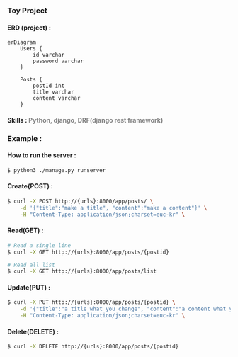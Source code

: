 ### Toy Project

#### ERD (project) : 
```mermaid
erDiagram
    Users {
        id varchar
        password varchar
    }
    
    Posts {
        postId int
        title varchar
        content varchar
    }

```
#### Skills : <span style='color:gray'>Python, django, DRF(django rest framework)</span>

### Example :
#### How to run the server :
```sh
$ python3 ./manage.py runserver
```

#### Create(POST) :
```sh
$ curl -X POST http://{urls}:8000/app/posts/ \
    -d '{"title":"make a title", "content":"make a content"}' \
    -H "Content-Type: application/json;charset=euc-kr" \
```

#### Read(GET) :
```sh
# Read a single line
$ curl -X GET http://{urls}:8000/app/posts/{postid}

# Read all list
$ curl -X GET http://{urls}:8000/app/posts/list
```


#### Update(PUT) :
```sh
$ curl -X PUT http://{urls}:8000/app/posts/{postid} \
    -d '{"title":"a title what you change", "content":"a content what you change"}' \
    -H "Content-Type: application/json;charset=euc-kr" \
```

#### Delete(DELETE) :
```sh
$ curl -X DELETE http://{urls}:8000/app/posts/{postid}
```